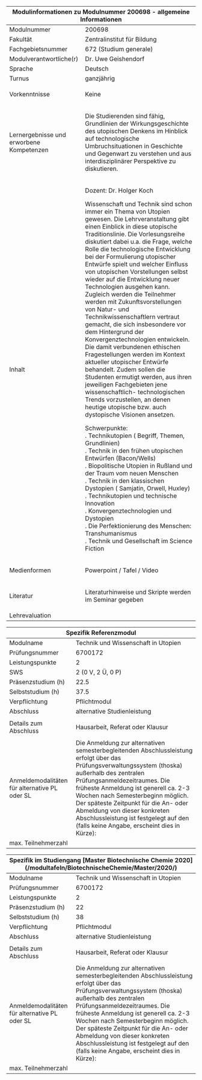 <div id="fkat">

<table class="tabelle grau fachinfo">

<thead>

<tr>

<th colspan="2">Modulinformationen zu Modulnummer 200698 - allgemeine Informationen</th>

</tr>

</thead>

<tbody>

<tr>

<td class="wfix">Modulnummer</td>

<td>200698</td>

</tr>

<tr>

<td>Fakultät</td>

<td>Zentralinstitut für Bildung</td>

</tr>

<tr>

<td>Fachgebietsnummer</td>

<td>672 (Studium generale)</td>

</tr>

<tr>

<td>Modulverantwortliche(r)</td>

<td>Dr. Uwe Geishendorf</td>

</tr>

<tr>

<td>Sprache</td>

<td>Deutsch</td>

</tr>

<tr>

<td>Turnus</td>

<td>ganzjährig</td>

</tr>

<tr>

<td>Vorkenntnisse</td>

<td>

Keine  

</td>

</tr>

<tr>

<td>Lernergebnisse und erworbene Kompetenzen</td>

<td>

Die Studierenden sind fähig, Grundlinien der Wirkungsgeschichte des utopischen Denkens im Hinblick auf technologische Umbruchsituationen in Geschichte und Gegenwart zu verstehen und aus interdisziplinärer Perspektive zu diskutieren.

</td>

</tr>

<tr>

<td>Inhalt</td>

<td>

Dozent: Dr. Holger Koch

Wissenschaft und Technik sind schon immer ein Thema von Utopien gewesen. Die Lehrveranstaltung gibt einen Einblick in diese utopische Traditionslinie. Die Vorlesungsreihe diskutiert dabei u.a. die Frage, welche Rolle die technologische Entwicklung bei der Formulierung utopischer Entwürfe spielt und welcher Einfluss von utopischen Vorstellungen selbst wieder auf die Entwicklung neuer Technologien ausgehen kann. Zugleich werden die Teilnehmer werden mit Zukunftsvorstellungen von Natur- und Technikwissenschaftlern vertraut gemacht, die sich insbesondere vor dem Hintergrund der Konvergenztechnologien entwickeln. Die damit verbundenen ethischen Fragestellungen werden im Kontext aktueller utopischer Entwürfe behandelt. Zudem sollen die Studenten ermutigt werden, aus ihren jeweiligen Fachgebieten jene wissenschaftlich- technologischen Trends vorzustellen, an denen heutige utopische bzw. auch dystopische Visionen ansetzen.  

Schwerpunkte:  
. Technikutopien ( Begriff, Themen, Grundlinien)  
. Technik in den frühen utopischen Entwürfen (Bacon/Wells)  
. Biopolitische Utopien in Rußland und der Traum vom neuen Menschen  
. Technik in den klassischen Dystopien ( Samjatin, Orwell, Huxley)  
. Technikutopien und technische Innovation  
. Konvergenztechnologien und Dystopien  
. Die Perfektionierung des Menschen: Transhumanismus  
. Technik und Gesellschaft im Science Fiction

</td>

</tr>

<tr>

<td>Medienformen</td>

<td>

Powerpoint / Tafel / Video

</td>

</tr>

<tr>

<td>Literatur</td>

<td>

Literaturhinweise und Skripte werden im Seminar gegeben

</td>

</tr>

<tr>

<td>Lehrevaluation</td>

<td></td>

</tr>

</tbody>

</table>

<table class="tabelle grau fachinfo">

<thead>

<tr>

<th colspan="2">Spezifik Referenzmodul</th>

</tr>

</thead>

<tbody>

<tr>

<td class="wfix">Modulname</td>

<td>Technik und Wissenschaft in Utopien</td>

</tr>

<tr>

<td>Prüfungsnummer</td>

<td>6700172</td>

</tr>

<tr>

<td>Leistungspunkte</td>

<td>2</td>

</tr>

<tr>

<td>SWS</td>

<td>2 (0 V, 2 Ü, 0 P)</td>

</tr>

<tr>

<td>Präsenzstudium (h)</td>

<td>22.5</td>

</tr>

<tr>

<td>Selbststudium (h)</td>

<td>37.5</td>

</tr>

<tr>

<td>Verpflichtung</td>

<td>Pflichtmodul</td>

</tr>

<tr>

<td>Abschluss</td>

<td>alternative Studienleistung</td>

</tr>

<tr>

<td>Details zum Abschluss</td>

<td>

Hausarbeit, Referat oder Klausur

</td>

</tr>

<tr>

<td>Anmeldemodalitäten für alternative PL oder SL</td>

<td>Die Anmeldung zur alternativen semesterbegleitenden Abschlussleistung erfolgt über das Prüfungsverwaltungssystem (thoska) außerhalb des zentralen Prüfungsanmeldezeitraumes. Die früheste Anmeldung ist generell ca. 2-3 Wochen nach Semesterbeginn möglich. Der späteste Zeitpunkt für die An- oder Abmeldung von dieser konkreten Abschlussleistung ist festgelegt auf den (falls keine Angabe, erscheint dies in Kürze):</td>

</tr>

<tr>

<td>max. Teilnehmerzahl</td>

<td></td>

</tr>

</tbody>

</table>

<table class="tabelle grau fachinfo">

<thead>

<tr>

<th colspan="2">Spezifik im Studiengang [Master Biotechnische Chemie 2020](/modultafeln/BiotechnischeChemie/Master/2020/)</th>

</tr>

</thead>

<tbody>

<tr>

<td class="wfix">Modulname</td>

<td>Technik und Wissenschaft in Utopien</td>

</tr>

<tr>

<td>Prüfungsnummer</td>

<td>6700172</td>

</tr>

<tr>

<td>Leistungspunkte</td>

<td>2</td>

</tr>

<tr>

<td>Präsenzstudium (h)</td>

<td>22</td>

</tr>

<tr>

<td>Selbststudium (h)</td>

<td>38</td>

</tr>

<tr>

<td>Verpflichtung</td>

<td>Pflichtmodul</td>

</tr>

<tr>

<td>Abschluss</td>

<td>alternative Studienleistung</td>

</tr>

<tr>

<td>Details zum Abschluss</td>

<td>

Hausarbeit, Referat oder Klausur

</td>

</tr>

<tr>

<td>Anmeldemodalitäten für alternative PL oder SL</td>

<td>Die Anmeldung zur alternativen semesterbegleitenden Abschlussleistung erfolgt über das Prüfungsverwaltungssystem (thoska) außerhalb des zentralen Prüfungsanmeldezeitraumes. Die früheste Anmeldung ist generell ca. 2-3 Wochen nach Semesterbeginn möglich. Der späteste Zeitpunkt für die An- oder Abmeldung von dieser konkreten Abschlussleistung ist festgelegt auf den (falls keine Angabe, erscheint dies in Kürze):</td>

</tr>

<tr>

<td>max. Teilnehmerzahl</td>

<td></td>

</tr>

</tbody>

</table>

</div>